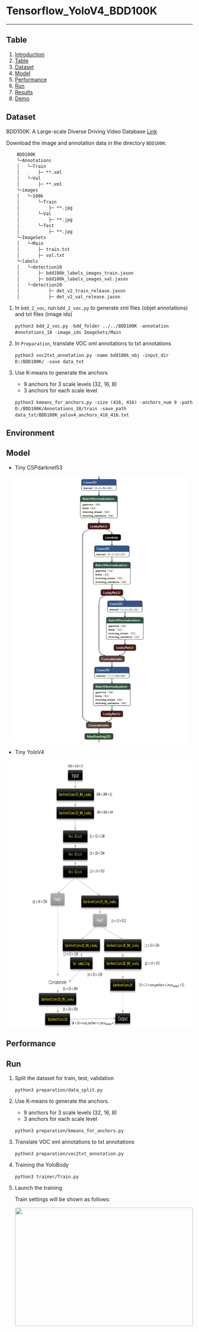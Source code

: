 # Tensorflow_YoloV4_BDD100K

---

## Table
1. [Introduction](#Introduction)
2. [Table](#Table)
3. [Dataset](#Dataset)
4. [Model](#Model)
5. [Performance](#Preformance)
6. [Run](#Run)
7. [Results](#Results)
8. [Demo](#Demo)

## Dataset
BDD100K: A Large-scale Diverse Driving Video Database [Link](https://bair.berkeley.edu/blog/2018/05/30/bdd/)

Download the image and annotation data in the directory `BDD100K`:

```
    BDD100K
    └─Annotations
    │   └─Train
    │       ├─ **.xml
    │   └─Val
    │       ├─ **.xml
    └─images
    │   └─100k
    │       └─Train
    │           ├─ **.jpg
    │       └─Val
    │           ├─ **.jpg
    │       └─Test
    │           ├─ **.jpg
    └─ImageSets
    │   └─Main
    │       ├─ train.txt
    │       ├─ val.txt
    └─labels
    │   └─detection18
    │       ├─ bdd100k_labels_images_train.jason
    │       ├─ bdd100k_labels_images_val.jason
    │   └─detection20
    │           ├─ det_v2_train_release.jason
    │           ├─ det_v2_val_release.jason

``` 

1. In `bdd_2_voc`, run `bdd_2_voc.py` to generate xml files (objet annotations) and txt files (image ids)

     `python3 bdd_2_voc.py -bdd_folder ../../BDD100K -annotation Annotations_18 -image_ids ImageSets/Main` 

2. In `Preparation`, translate VOC xml annotations to txt annotations

    `python3 voc2txt_annotation.py -name bdd100k_obj -input_dir D:/BDD100K/ -save data_txt` 
    
3. Use K-means to generate the anchors 
    
    - 9 anchors for 3 scale levels (32, 16, 8)
    - 3 anchors for each scale level
    
    `python3 kmeans_for_anchors.py -size (416, 416) -anchors_num 9 -path D:/BDD100K/Annotations_18/train -save_path data_txt/BDD100K_yolov4_anchors_416_416.txt` 

## Environment

## Model
- Tiny CSPdarknet53
<p align="center">
    <img src="images/tiny_residual_block.PNG", width="480", height='720'>


- Tiny YoloV4
<p align="center">
      <img src="images/tiny_yolov4.PNG", width="720", height='720'>

## Performance

## Run 

1. Split the dataset for train, test, validation

     `python3 preparation/data_split.py` 
     
2. Use K-means to generate the anchors. 
    
    - 9 anchors for 3 scale levels (32, 16, 8)
    - 3 anchors for each scale level
    
    `python3 preparation/kmeans_for_anchors.py` 

3. Translate VOC xml annotations to txt annotations

    `python3 preparation/voc2txt_annotation.py` 
    
4. Training the YoloBody

    `python3 trainer/Train.py` 
    
5. Launch the training 
    
    Train settings will be shown as follows:

    <p align="center">
        <img src="README_IMAGES/settings.PNG", width="480", height='320'>